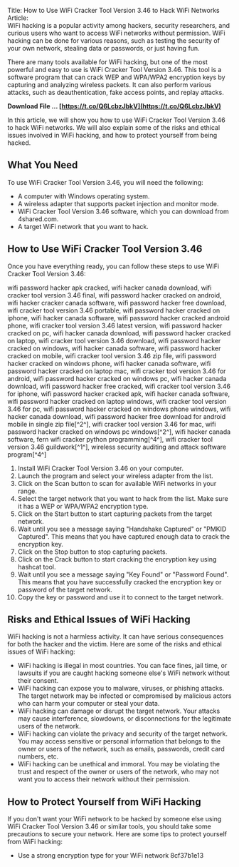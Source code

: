 Title: How to Use WiFi Cracker Tool Version 3.46 to Hack WiFi Networks  Article:  
WiFi hacking is a popular activity among hackers, security researchers, and curious users who want to access WiFi networks without permission. WiFi hacking can be done for various reasons, such as testing the security of your own network, stealing data or passwords, or just having fun.
  
There are many tools available for WiFi hacking, but one of the most powerful and easy to use is WiFi Cracker Tool Version 3.46. This tool is a software program that can crack WEP and WPA/WPA2 encryption keys by capturing and analyzing wireless packets. It can also perform various attacks, such as deauthentication, fake access points, and replay attacks.
 
**Download File … [https://t.co/Q6LcbzJbkV](https://t.co/Q6LcbzJbkV)**


  
In this article, we will show you how to use WiFi Cracker Tool Version 3.46 to hack WiFi networks. We will also explain some of the risks and ethical issues involved in WiFi hacking, and how to protect yourself from being hacked.
  
## What You Need
  
To use WiFi Cracker Tool Version 3.46, you will need the following:
  
- A computer with Windows operating system.
- A wireless adapter that supports packet injection and monitor mode.
- WiFi Cracker Tool Version 3.46 software, which you can download from 4shared.com.
- A target WiFi network that you want to hack.

## How to Use WiFi Cracker Tool Version 3.46
  
Once you have everything ready, you can follow these steps to use WiFi Cracker Tool Version 3.46:
 
wifi password hacker apk cracked,  wifi hacker canada download,  wifi cracker tool version 3.46 final,  wifi password hacker cracked on android,  wifi hacker cracker canada software,  wifi password hacker free download,  wifi cracker tool version 3.46 portable,  wifi password hacker cracked on iphone,  wifi hacker canada software,  wifi password hacker cracked android phone,  wifi cracker tool version 3.46 latest version,  wifi password hacker cracked on pc,  wifi hacker canada download,  wifi password hacker cracked on laptop,  wifi cracker tool version 3.46 download,  wifi password hacker cracked on windows,  wifi hacker canada software,  wifi password hacker cracked on mobile,  wifi cracker tool version 3.46 zip file,  wifi password hacker cracked on windows phone,  wifi hacker canada software,  wifi password hacker cracked on laptop mac,  wifi cracker tool version 3.46 for android,  wifi password hacker cracked on windows pc,  wifi hacker canada download,  wifi password hacker free cracked,  wifi cracker tool version 3.46 for iphone,  wifi password hacker cracked apk,  wifi hacker canada software,  wifi password hacker cracked on laptop windows,  wifi cracker tool version 3.46 for pc,  wifi password hacker cracked on windows phone windows,  wifi hacker canada download,  wifi password hacker free download for android mobile in single zip file[^2^],  wifi cracker tool version 3.46 for mac,  wifi password hacker cracked on windows pc windows[^2^],  wifi hacker canada software,  fern wifi cracker python programming[^4^],  wifi cracker tool version 3.46 guildwork[^1^],  wireless security auditing and attack software program[^4^]

1. Install WiFi Cracker Tool Version 3.46 on your computer.
2. Launch the program and select your wireless adapter from the list.
3. Click on the Scan button to scan for available WiFi networks in your range.
4. Select the target network that you want to hack from the list. Make sure it has a WEP or WPA/WPA2 encryption type.
5. Click on the Start button to start capturing packets from the target network.
6. Wait until you see a message saying "Handshake Captured" or "PMKID Captured". This means that you have captured enough data to crack the encryption key.
7. Click on the Stop button to stop capturing packets.
8. Click on the Crack button to start cracking the encryption key using hashcat tool.
9. Wait until you see a message saying "Key Found" or "Password Found". This means that you have successfully cracked the encryption key or password of the target network.
10. Copy the key or password and use it to connect to the target network.

## Risks and Ethical Issues of WiFi Hacking
  
WiFi hacking is not a harmless activity. It can have serious consequences for both the hacker and the victim. Here are some of the risks and ethical issues of WiFi hacking:

- WiFi hacking is illegal in most countries. You can face fines, jail time, or lawsuits if you are caught hacking someone else's WiFi network without their consent.
- WiFi hacking can expose you to malware, viruses, or phishing attacks. The target network may be infected or compromised by malicious actors who can harm your computer or steal your data.
- WiFi hacking can damage or disrupt the target network. Your attacks may cause interference, slowdowns, or disconnections for the legitimate users of the network.
- WiFi hacking can violate the privacy and security of the target network. You may access sensitive or personal information that belongs to the owner or users of the network, such as emails, passwords, credit card numbers, etc.
- WiFi hacking can be unethical and immoral. You may be violating the trust and respect of the owner or users of the network, who may not want you to access their network without their permission.

## How to Protect Yourself from WiFi Hacking
  
If you don't want your WiFi network to be hacked by someone else using WiFi Cracker Tool Version 3.46 or similar tools, you should take some precautions to secure your network. Here are some tips to protect yourself from WiFi hacking:

- Use a strong encryption type for your WiFi network 8cf37b1e13


